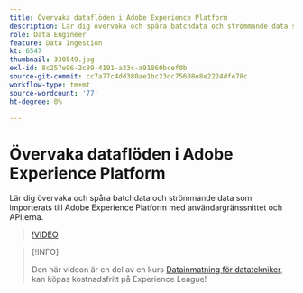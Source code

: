 ```yaml
---
title: Övervaka dataflöden i Adobe Experience Platform
description: Lär dig övervaka och spåra batchdata och strömmande data som importerats till Adobe Experience Platform med användargränssnittet och API:er
role: Data Engineer
feature: Data Ingestion
kt: 6547
thumbnail: 330549.jpg
exl-id: 8c257e96-2c89-4191-a33c-a91860bcef0b
source-git-commit: cc7a77c4dd380ae1bc23dc75608e8e2224dfe78c
workflow-type: tm+mt
source-wordcount: '77'
ht-degree: 0%

---
```


# Övervaka dataflöden i Adobe Experience Platform

Lär dig övervaka och spåra batchdata och strömmande data som importerats till Adobe Experience Platform med användargränssnittet och API:erna.

>[!VIDEO](https://video.tv.adobe.com/v/3409475?quality=12&learn=on)

>[!INFO]
>
> Den här videon är en del av en kurs [Datainmatning för datatekniker](https://experienceleague.adobe.com/?recommended=ExperiencePlatform-D-1-2020.1.dataingestion), kan köpas kostnadsfritt på Experience League!
